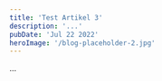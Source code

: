 ```yaml
---
title: 'Test Artikel 3'
description: '...'
pubDate: 'Jul 22 2022'
heroImage: '/blog-placeholder-2.jpg'
---
```


...
